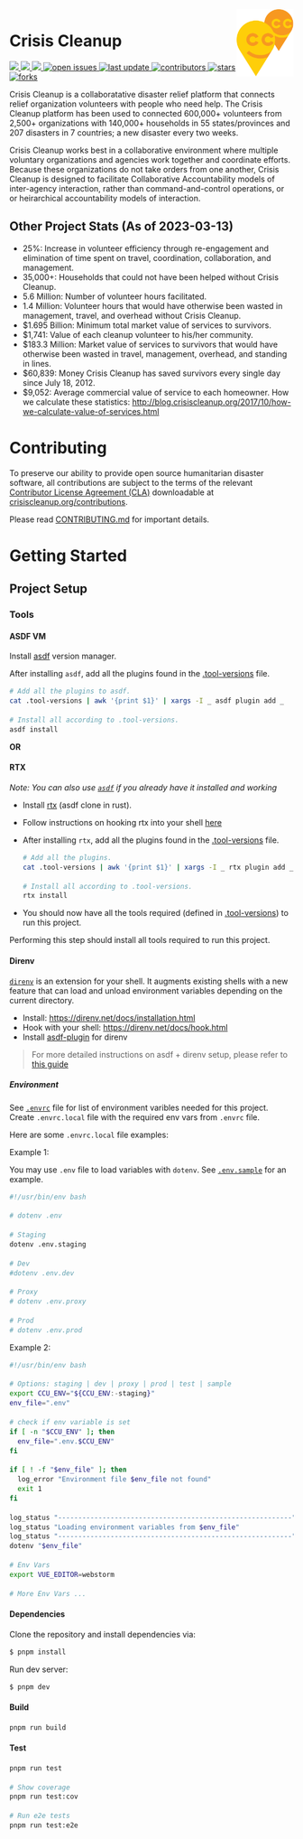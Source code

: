 <img src=".github/img/ccu-ballons.png" align="right" width="20%"  />

# Crisis Cleanup

<!-- Badges -->
<p>
  <a href="https://github.com/CrisisCleanup/crisiscleanup-4-web/actions/workflows/main.yml" >
    <img src="https://github.com/CrisisCleanup/crisiscleanup-4-web/actions/workflows/main.yml/badge.svg"/>
  </a>
  <a href="https://github.com/CrisisCleanup/crisiscleanup-4-web/actions/workflows/deploy.yml" >
    <img src="https://github.com/CrisisCleanup/crisiscleanup-4-web/actions/workflows/deploy.yml/badge.svg"/>
  </a>
  <a href="https://codecov.io/gh/CrisisCleanup/crisiscleanup-4-web" >
    <img src="https://codecov.io/gh/CrisisCleanup/crisiscleanup-4-web/branch/master/graph/badge.svg?token=O8D9FKSJJR"/>
  </a>
  <a href="https://github.com/CrisisCleanup/crisiscleanup-4-web/issues/">
    <img src="https://img.shields.io/github/issues/CrisisCleanup/crisiscleanup-4-web" alt="open issues" />
  </a>
  <a href="">
    <img src="https://img.shields.io/github/last-commit/CrisisCleanup/crisiscleanup-4-web" alt="last update" />
  </a>
  <a href="https://github.com/CrisisCleanup/crisiscleanup-4-web/graphs/contributors">
    <img src="https://img.shields.io/github/contributors/CrisisCleanup/crisiscleanup-4-web" alt="contributors" />
  </a>
  <a href="https://github.com/CrisisCleanup/crisiscleanup-4-web/stargazers">
    <img src="https://img.shields.io/github/stars/CrisisCleanup/crisiscleanup-4-web" alt="stars" />
  </a>
  <a href="https://github.com/CrisisCleanup/crisiscleanup-4-web/network/members">
    <img src="https://img.shields.io/github/forks/CrisisCleanup/crisiscleanup-4-web" alt="forks" />
  </a>
</p>

Crisis Cleanup is a collaboratative disaster relief platform that connects relief organization volunteers with people who need help. The Crisis Cleanup platform has been used to connected 600,000+ volunteers from 2,500+ organizations with 140,000+ households in 55 states/provinces and 207 disasters in 7 countries; a new disaster every two weeks.

Crisis Cleanup works best in a collaborative environment where multiple voluntary organizations and agencies work together and coordinate efforts. Because these organizations do not take orders from one another, Crisis Cleanup is designed to facilitate Collaborative Accountability models of inter-agency interaction, rather than command-and-control operations, or or heirarchical accountability models of interaction.

## Other Project Stats (As of 2023-03-13)

- 25%: Increase in volunteer efficiency through re-engagement and elimination of time spent on travel, coordination, collaboration, and management.
- 35,000+: Households that could not have been helped without Crisis Cleanup.
- 5.6 Million: Number of volunteer hours facilitated.
- 1.4 Million: Volunteer hours that would have otherwise been wasted in management, travel, and overhead without Crisis Cleanup.
- $1.695 Billion: Minimum total market value of services to survivors.
- $1,741: Value of each cleanup volunteer to his/her community.
- $183.3 Million: Market value of services to survivors that would have otherwise been wasted in travel, management, overhead, and standing in lines.
- $60,839: Money Crisis Cleanup has saved survivors every single day since July 18, 2012.
- $9,052: Average commercial value of service to each homeowner.
  How we calculate these statistics: http://blog.crisiscleanup.org/2017/10/how-we-calculate-value-of-services.html

# Contributing

To preserve our ability to provide open source humanitarian disaster software, all contributions are subject to the terms of the relevant [Contributor License Agreement (CLA)](http://en.wikipedia.org/wiki/Contributor_License_Agreement) downloadable at [crisiscleanup.org/contributions](https://www.crisiscleanup.org/contributions).

Please read [CONTRIBUTING.md](https://github.com/CrisisCleanup/crisiscleanup-3-web/blob/master/CONTRIBUTING.md) for important details.

# Getting Started

## Project Setup

### Tools

#### ASDF VM

Install [asdf](https://asdf-vm.com/#/) version manager.

After installing `asdf`, add all the plugins found in
the [.tool-versions](.tool-versions) file.

```bash
# Add all the plugins to asdf.
cat .tool-versions | awk '{print $1}' | xargs -I _ asdf plugin add _

# Install all according to .tool-versions.
asdf install
```

**OR**

#### RTX

_Note: You can also use [`asdf`](https://github.com/asdf-vm/asdf) if you already have it installed and working_

- Install [rtx](https://github.com/jdxcode/rtx) (asdf clone in rust).

- Follow instructions on hooking rtx into your shell [here](https://github.com/jdxcode/rtx#quickstart)

- After installing `rtx`, add all the plugins found in the [.tool-versions](.tool-versions) file.

  ```bash
  # Add all the plugins.
  cat .tool-versions | awk '{print $1}' | xargs -I _ rtx plugin add _

  # Install all according to .tool-versions.
  rtx install
  ```

- You should now have all the tools required (defined in [.tool-versions](.tool-versions)) to run this project.

Performing this step should install all tools required to run this project.

#### Direnv

[`direnv`](https://direnv.net/) is an extension for your shell. It augments existing shells with a new feature that can load and unload environment variables depending on the current directory.

- Install: https://direnv.net/docs/installation.html
- Hook with your shell: https://direnv.net/docs/hook.html
- Install [asdf-plugin](https://github.com/asdf-community/asdf-direnv) for direnv

> For more detailed instructions on asdf + direnv setup, please refer to [this guide](https://docs.arroyodev.com/setups/setup-asdf-direnv/)

##### Environment

See [`.envrc`](.envrc) file for list of environment varibles needed for this project. Create `.envrc.local` file
with the required env vars from `.envrc` file.

Here are some `.envrc.local` file examples:

Example 1:

You may use `.env` file to load variables with `dotenv`. See [`.env.sample`](.env.sample) for an example.

```bash
#!/usr/bin/env bash

# dotenv .env

# Staging
dotenv .env.staging

# Dev
#dotenv .env.dev

# Proxy
# dotenv .env.proxy

# Prod
# dotenv .env.prod
```

Example 2:

```bash
#!/usr/bin/env bash

# Options: staging | dev | proxy | prod | test | sample
export CCU_ENV="${CCU_ENV:-staging}"
env_file=".env"

# check if env variable is set
if [ -n "$CCU_ENV" ]; then
  env_file=".env.$CCU_ENV"
fi

if [ ! -f "$env_file" ]; then
  log_error "Environment file $env_file not found"
  exit 1
fi

log_status "----------------------------------------------------------"
log_status "Loading environment variables from $env_file"
log_status "----------------------------------------------------------"
dotenv "$env_file"

# Env Vars
export VUE_EDITOR=webstorm

# More Env Vars ...
```

#### Dependencies

Clone the repository and install dependencies via:

```bash
$ pnpm install
```

Run dev server:

```bash
$ pnpm dev
```

#### Build

```bash
pnpm run build
```

#### Test

```bash
pnpm run test

# Show coverage
pnpm run test:cov

# Run e2e tests
pnpm run test:e2e
```

